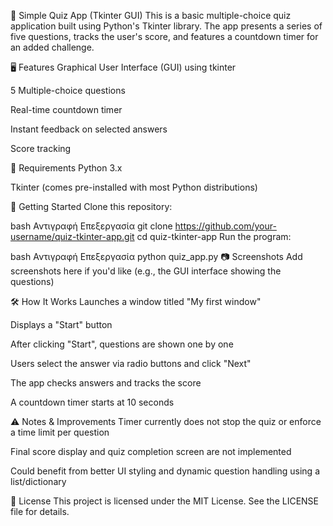 🧠 Simple Quiz App (Tkinter GUI)
This is a basic multiple-choice quiz application built using Python's Tkinter library. The app presents a series of five questions, tracks the user's score, and features a countdown timer for an added challenge.

🖥️ Features
Graphical User Interface (GUI) using tkinter

5 Multiple-choice questions

Real-time countdown timer

Instant feedback on selected answers

Score tracking

🧾 Requirements
Python 3.x

Tkinter (comes pre-installed with most Python distributions)

🚀 Getting Started
Clone this repository:

bash
Αντιγραφή
Επεξεργασία
git clone https://github.com/your-username/quiz-tkinter-app.git
cd quiz-tkinter-app
Run the program:

bash
Αντιγραφή
Επεξεργασία
python quiz_app.py
📷 Screenshots
Add screenshots here if you'd like (e.g., the GUI interface showing the questions)

🛠️ How It Works
Launches a window titled "My first window"

Displays a "Start" button

After clicking "Start", questions are shown one by one

Users select the answer via radio buttons and click "Next"

The app checks answers and tracks the score

A countdown timer starts at 10 seconds

⚠️ Notes & Improvements
Timer currently does not stop the quiz or enforce a time limit per question

Final score display and quiz completion screen are not implemented

Could benefit from better UI styling and dynamic question handling using a list/dictionary

📄 License
This project is licensed under the MIT License. See the LICENSE file for details.

